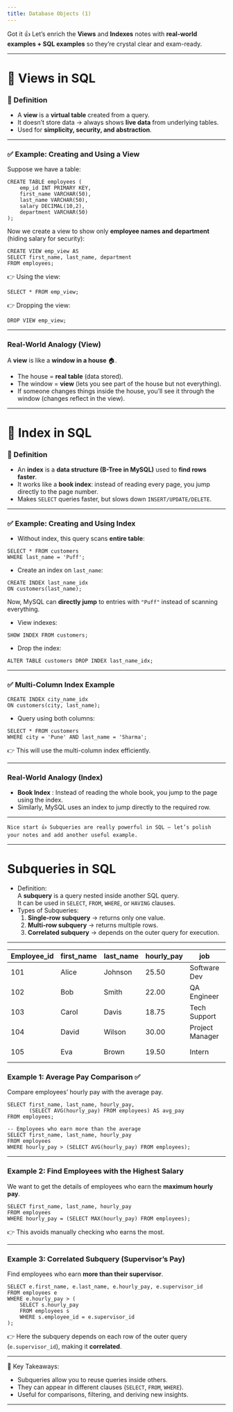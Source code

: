 ```yaml
---
title: Database Objects (1)
---
```


Got it 👍 Let’s enrich the **Views** and **Indexes** notes with **real-world examples + SQL examples** so they’re crystal clear and exam-ready.

---

# 📘 Views in SQL

### 🔹 Definition

- A **view** is a **virtual table** created from a query.
- It doesn’t store data → always shows **live data** from underlying tables.
- Used for **simplicity, security, and abstraction**.

---

### ✅ Example: Creating and Using a View

Suppose we have a table:

```mysql
CREATE TABLE employees (
    emp_id INT PRIMARY KEY,
    first_name VARCHAR(50),
    last_name VARCHAR(50),
    salary DECIMAL(10,2),
    department VARCHAR(50)
);
```

Now we create a view to show only **employee names and department** (hiding salary for security):

```mysql
CREATE VIEW emp_view AS
SELECT first_name, last_name, department
FROM employees;
```

👉 Using the view:

```mysql
SELECT * FROM emp_view;
```

👉 Dropping the view:

```mysql
DROP VIEW emp_view;
```

---

### Real-World Analogy (View)

A **view** is like a **window in a house** 🏠.

- The house = **real table** (data stored).
- The window = **view** (lets you see part of the house but not everything).
- If someone changes things inside the house, you’ll see it through the window (changes reflect in the view).
---

# 📘 Index in SQL

### 🔹 Definition

- An **index** is a **data structure (B-Tree in MySQL)** used to **find rows faster**.
- It works like a **book index**: instead of reading every page, you jump directly to the page number.
- Makes `SELECT` queries faster, but slows down `INSERT/UPDATE/DELETE`.

---

### ✅ Example: Creating and Using Index


- Without index, this query scans **entire table**:

```mysql
SELECT * FROM customers
WHERE last_name = 'Puff';
```

- Create an index on `last_name`:

```mysql
CREATE INDEX last_name_idx
ON customers(last_name);
```

Now, MySQL can **directly jump** to entries with `"Puff"` instead of scanning everything.

- View indexes:

```mysql
SHOW INDEX FROM customers;
```

 - Drop the index:

```mysql
ALTER TABLE customers DROP INDEX last_name_idx;
```

---

### ✅ Multi-Column Index Example

```mysql
CREATE INDEX city_name_idx
ON customers(city, last_name);
```

- Query using both columns:
```mysql
SELECT * FROM customers
WHERE city = 'Pune' AND last_name = 'Sharma';
```

👉 This will use the multi-column index efficiently.

---

###  Real-World Analogy (Index)

- **Book Index** : Instead of reading the whole book, you jump to the page using the index.
- Similarly, MySQL uses an index to jump directly to the required row.

---

	Nice start 👍 Subqueries are really powerful in SQL — let’s polish your notes and add another useful example.

---

# Subqueries in SQL

- Definition:  
    A **subquery** is a query nested inside another SQL query.  
    It can be used in `SELECT`, `FROM`, `WHERE`, or `HAVING` clauses.
- Types of Subqueries:
    1. **Single-row subquery** → returns only one value.
    2. **Multi-row subquery** → returns multiple rows.
    3. **Correlated subquery** → depends on the outer query for execution.        

---

| Employee_id | first_name | last_name | hourly_pay | job             | hiredate   | supervisor_id |
|-------------|------------|-----------|------------|-----------------|------------|---------------|
| 101         | Alice      | Johnson   | 25.50      | Software Dev    | 2021-06-15 | 104           |
| 102         | Bob        | Smith     | 22.00      | QA Engineer     | 2022-01-10 | 104           |
| 103         | Carol      | Davis     | 18.75      | Tech Support    | 2023-03-05 | 101           |
| 104         | David      | Wilson    | 30.00      | Project Manager | 2020-11-20 | NULL          |
| 105         | Eva        | Brown     | 19.50      | Intern          | 2023-07-01 | 103           |


### Example 1: Average Pay Comparison ✅

Compare employees’ hourly pay with the average pay.

```mysql
SELECT first_name, last_name, hourly_pay,
       (SELECT AVG(hourly_pay) FROM employees) AS avg_pay
FROM employees;

-- Employees who earn more than the average
SELECT first_name, last_name, hourly_pay
FROM employees
WHERE hourly_pay > (SELECT AVG(hourly_pay) FROM employees);
```

---

### Example 2: Find Employees with the Highest Salary

We want to get the details of employees who earn the **maximum hourly pay**.

```mysql
SELECT first_name, last_name, hourly_pay
FROM employees
WHERE hourly_pay = (SELECT MAX(hourly_pay) FROM employees);
```

👉 This avoids manually checking who earns the most.

---

### Example 3: Correlated Subquery (Supervisor’s Pay)

Find employees who earn **more than their supervisor**.

```mysql
SELECT e.first_name, e.last_name, e.hourly_pay, e.supervisor_id
FROM employees e
WHERE e.hourly_pay > (
    SELECT s.hourly_pay
    FROM employees s
    WHERE s.employee_id = e.supervisor_id
);
```

👉 Here the subquery depends on each row of the outer query (`e.supervisor_id`), making it **correlated**.

---

📌 Key Takeaways:

- Subqueries allow you to reuse queries inside others.
- They can appear in different clauses (`SELECT`, `FROM`, `WHERE`).
- Useful for comparisons, filtering, and deriving new insights.

---